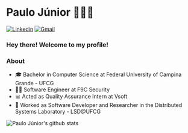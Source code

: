 # Paulo Júnior 👨‍💻🔥

[![Linkedin](https://img.shields.io/badge/LinkedIn-blue?style=for-the-badge&logo=Linkedin)](https://www.linkedin.com/in/paulo-juniore/)
[![Gmail](https://img.shields.io/badge/-Gmail-c14438?style=for-the-badge&logo=Gmail&logoColor=white&link=mailto:paulo.junior@ccc.ufcg.edu.br)](mailto:paulo.junior@ccc.ufcg.edu.br)

### Hey there! Welcome to my profile!

### About

- 🎓 Bachelor in Computer Science at Federal University of Campina Grande - UFCG
- 👨‍💻 Software Engineer at F9C Security
- 📊 Acted as Quality Assurance Intern at Vsoft 
- 🔭 Worked as Software Developer and Researcher in the Distributed Systems Laboratory - LSD@UFCG

![Paulo Júnior's github stats](https://github-readme-stats.vercel.app/api?username=paulojuniore&show_icons=true&count_private=true)
